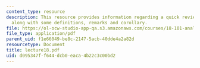 ```yaml
---
content_type: resource
description: This resource provides information regarding a quick review of permutations
  along with some definitions, remarks and corollary.
file: https://ol-ocw-studio-app-qa.s3.amazonaws.com/courses/18-101-analysis-ii-fall-2005/d095347ff644dcb0eaca4b22c3c00bd2_lecture18.pdf
file_type: application/pdf
parent_uid: f1e66049-be8c-2147-5acb-40dde4a2a82d
resourcetype: Document
title: lecture18.pdf
uid: d095347f-f644-dcb0-eaca-4b22c3c00bd2
---
```

